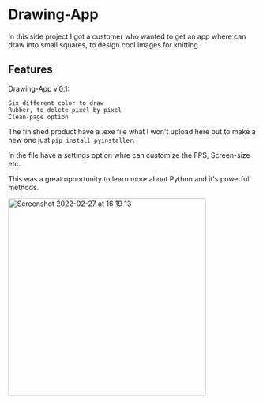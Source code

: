 # Drawing-App

In this side project I got a customer who wanted to get an app where can draw into small squares, to design cool images for knitting.

## Features

Drawing-App v.0.1:

    Six different color to draw
    Rubber, to delete pixel by pixel
    Clean-page option

The finished product have a .exe file what I won't upload here but to make a new one just ```pip install pyinstaller```.

In the file have a settings option whre can customize the FPS, Screen-size etc.

This was a great opportunity to learn more about Python and it's powerful methods.

<img width="400" alt="Screenshot 2022-02-27 at 16 19 13" src="https://user-images.githubusercontent.com/83179142/155886294-684ec5df-de82-4e73-885a-f0ae2bc9593d.png">
